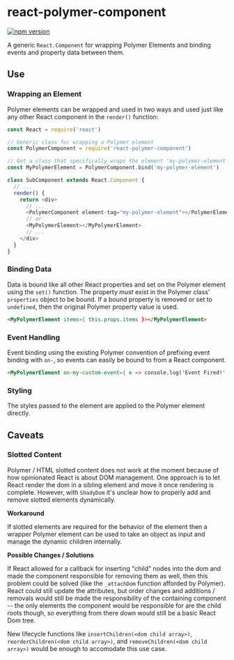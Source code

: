 # react-polymer-component

[![npm version](https://badge.fury.io/js/react-polymer-component.svg)](https://www.npmjs.com/package/react-polymer-component)

A generic `React.Component` for wrapping Polymer Elements and binding events and property data between them.

## Use
### Wrapping an Element

Polymer elements can be wrapped and used in two ways and used just like any other React component in the `render()` function:

``` javascript
const React = require('react')

// Generic class for wrapping a Polymer element
const PolymerComponent = require('react-polymer-component')

// Get a class that specifically wraps the element 'my-polymer-element'
const MyPolymerElement = PolymerComponent.bind('my-polymer-element')

class SubComponent extends React.Component {
  // ...
  render() {
    return <div>
      // ...
      <PolymerComponent element-tag="my-polymer-element"></PolymerElement>
      // or
      <MyPolymerElement></MyPolymerElement>
      // ...
    </div>
  }
}
```

### Binding Data

Data is bound like all other React properties and set on the Polymer element using the `set()` function. The property _must_ exist in the Polymer class' `properties` object to be bound. If a bound property is removed or set to `undefined`, then the original Polymer property value is used.

```html
<MyPolymerElement items={ this.props.items }></MyPolymerElement>
```

### Event Handling

Event binding using the existing Polymer convention of prefixing event binding with `on-`, so events can easily be bound to from a React component.

```html
<MyPolymerElement on-my-custom-event={ e => console.log('Event Fired!', e) }></MyPolymerElement>
```

### Styling

The styles passed to the element are applied to the Polymer element directly.

## Caveats

### Slotted Content

Polymer / HTML slotted content does not work at the moment because of how opinionated React is about DOM management. One approach is to let React render the dom in a sibling element and move it once rendering is complete. However, with `ShadyDom` it's unclear how to properly add and remove slotted elements dynamically.

**Workaround**

If slotted elements are required for the behavior of the element then a wrapper Polymer element can be used to take an object as input and manage the dynamic children internally.

**Possible Changes / Solutions**

If React allowed for a callback for inserting "child" nodes into the dom and made the component responsible for removing them as well, then this problem could be solved (like the `_attachDom` function afforded by Polymer). React could still update the attributes, but order changes and additions / removals would still be made the responsibility of the containing component -- the only elements the component would be responsible for are the child roots though, so everything from there down would still be a basic React Dom tree.

New lifecycle functions like `insertChildren(<dom child array>)`, `reorderChildren(<dom child array>)`, and `removeChildren(<dom child array>)` would be enough to accomodate this use case.
